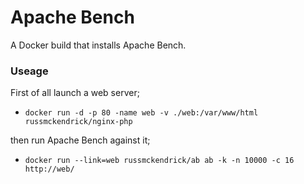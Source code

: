 Apache Bench
=============

A Docker build that installs Apache Bench. 


### Useage

First of all launch a web server;

- `docker run -d -p 80 -name web -v ./web:/var/www/html russmckendrick/nginx-php`

then run Apache Bench against it;

- `docker run --link=web russmckendrick/ab ab -k -n 10000 -c 16 http://web/`